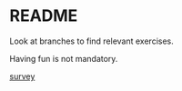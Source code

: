 # README

Look at branches to find relevant exercises.  

Having fun is not mandatory.

[survey](https://docs.google.com/forms/d/e/1FAIpQLScpg3Mi39TJDHoMwHxHdaGShTi67GiBQbeJ1SbieoBqAQF8Zw/viewform?usp=sharing)